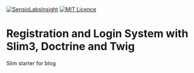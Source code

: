 [![SensioLabsInsight](https://insight.sensiolabs.com/projects/c2fa3714-f422-44f2-ae4b-2317e7e82b4b/mini.png)](https://insight.sensiolabs.com/projects/c2fa3714-f422-44f2-ae4b-2317e7e82b4b)
[![MIT Licence](https://badges.frapsoft.com/os/mit/mit.svg?v=103)](https://opensource.org/licenses/mit-license.php)

# Registration and Login System with Slim3, Doctrine and Twig 
Slim starter for blog
